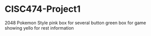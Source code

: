 # CISC474-Project1
2048 Pokemon Style
pink box for several button
green box for game showing
yello for rest information
